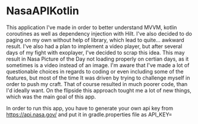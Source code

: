 # NasaAPIKotlin

This application I've made in order to better understand MVVM, kotlin coroutines as well as dependency injection with Hilt. 
I've also decided to do paging on my own without help of library, which lead to quite... awkward result.
I've also had a plan to implement a video player, but after several days of my fight with exoplayer, I've decided to scrap this idea.
This may result in Nasa Picture of the Day not loading properly on certian days, as it sometimes is a video instead of an image.
I'm aware that I've made a lot of questionable choices in regards to coding or even including some of the features,
but most of the time It was driven by trying to challenge myself in order to push my craft. That of course resulted in much poorer code,
than I'd ideally want. On the flipside this approach tought me a lot of new things, which was the main goal of this app.

In order to run this app, you have to generate your own api key from https://api.nasa.gov/ and put it in gradle.properties file as API_KEY=
